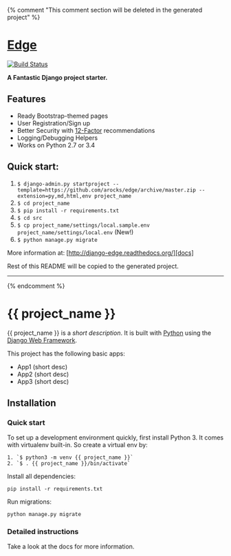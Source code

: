 {% comment "This comment section will be deleted in the generated project" %}

# [Edge][docs]

[![Build Status](https://travis-ci.org/arocks/edge.svg?branch=master)](https://travis-ci.org/arocks/edge)

**A Fantastic Django project starter.**

## Features

* Ready Bootstrap-themed pages
* User Registration/Sign up
* Better Security with [12-Factor](http://12factor.net/) recommendations 
* Logging/Debugging Helpers
* Works on Python 2.7 or 3.4

## Quick start:

1. `$ django-admin.py startproject --template=https://github.com/arocks/edge/archive/master.zip --extension=py,md,html,env project_name`
2. `$ cd project_name`
3. `$ pip install -r requirements.txt `
4. `$ cd src`
5. `$ cp project_name/settings/local.sample.env project_name/settings/local.env` (New!)
6. `$ python manage.py migrate`

More information at: [http://django-edge.readthedocs.org/][docs]


[docs]: http://django-edge.readthedocs.org/

Rest of this README will be copied to the generated project.

--------------------------------------------------------------------------------------------

{% endcomment %}

# {{ project_name }}

{{ project_name }} is a _short description_. It is built with [Python][0] using the [Django Web Framework][1].

This project has the following basic apps:

* App1 (short desc)
* App2 (short desc)
* App3 (short desc)

## Installation

### Quick start

To set up a development environment quickly, first install Python 3. It
comes with virtualenv built-in. So create a virtual env by:

    1. `$ python3 -m venv {{ project_name }}`
    2. `$ . {{ project_name }}/bin/activate`

Install all dependencies:

    pip install -r requirements.txt

Run migrations:

    python manage.py migrate

### Detailed instructions

Take a look at the docs for more information.

[0]: https://www.python.org/
[1]: https://www.djangoproject.com/
